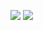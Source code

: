 <img src="https://github-readme-stats.vercel.app/api?username=paintilya&show_icons=true&theme=dracula&count_private=true"></img>
<img src="https://github-readme-stats.vercel.app/api/top-langs/?username=paintilya&theme=dracula"></img>
